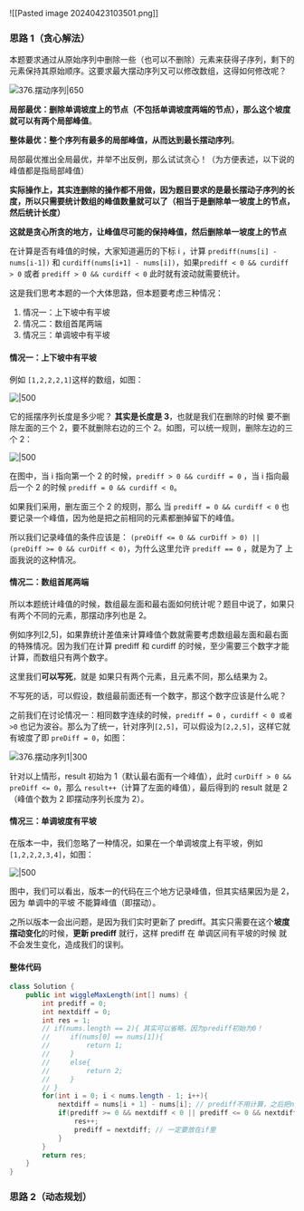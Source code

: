 ![[Pasted image 20240423103501.png]]

### 思路 1（贪心解法）

本题要求通过从原始序列中删除一些（也可以不删除）元素来获得子序列，剩下的元素保持其原始顺序。这要求最大摆动序列又可以修改数组，这得如何修改呢？

![376.摆动序列|650](https://code-thinking-1253855093.file.myqcloud.com/pics/20201124174327597.png)

**局部最优：删除单调坡度上的节点（不包括单调坡度两端的节点），那么这个坡度就可以有两个局部峰值**。

**整体最优：整个序列有最多的局部峰值，从而达到最长摆动序列**。

局部最优推出全局最优，并举不出反例，那么试试贪心！（为方便表述，以下说的峰值都是指局部峰值）

**实际操作上，其实连删除的操作都不用做，因为题目要求的是最长摆动子序列的长度，所以只需要统计数组的峰值数量就可以了（相当于是删除单一坡度上的节点，然后统计长度）**

**这就是贪心所贪的地方，让峰值尽可能的保持峰值，然后删除单一坡度上的节点**

在计算是否有峰值的时候，大家知道遍历的下标 i ，计算 `prediff(nums[i] - nums[i-1])` 和 `curdiff(nums[i+1] - nums[i])`，如果`prediff < 0 && curdiff > 0` 或者 `prediff > 0 && curdiff < 0` 此时就有波动就需要统计。

这是我们思考本题的一个大体思路，但本题要考虑三种情况：

1. 情况一：上下坡中有平坡
2. 情况二：数组首尾两端
3. 情况三：单调坡中有平坡

#### 情况一：上下坡中有平坡

例如 `[1,2,2,2,1]`这样的数组，如图：

![|500](https://code-thinking-1253855093.file.myqcloud.com/pics/20230106170449.png)

它的摇摆序列长度是多少呢？ **其实是长度是 3**，也就是我们在删除的时候 要不删除左面的三个 2，要不就删除右边的三个 2。如图，可以统一规则，删除左边的三个 2：

![|500](https://code-thinking-1253855093.file.myqcloud.com/pics/20230106172613.png)

在图中，当 i 指向第一个 2 的时候，`prediff > 0 && curdiff = 0` ，当 i 指向最后一个 2 的时候 `prediff = 0 && curdiff < 0`。

如果我们采用，删左面三个 2 的规则，那么 当 `prediff = 0 && curdiff < 0` 也要记录一个峰值，因为他是把之前相同的元素都删掉留下的峰值。

所以我们记录峰值的条件应该是： `(preDiff <= 0 && curDiff > 0) || (preDiff >= 0 && curDiff < 0)`，为什么这里允许 `prediff == 0` ，就是为了 上面我说的这种情况。

#### 情况二：数组首尾两端

所以本题统计峰值的时候，数组最左面和最右面如何统计呢？题目中说了，如果只有两个不同的元素，那摆动序列也是 2。

例如序列[2,5]，如果靠统计差值来计算峰值个数就需要考虑数组最左面和最右面的特殊情况。因为我们在计算 prediff 和 curdiff 的时候，至少需要三个数字才能计算，而数组只有两个数字。

这里我们**可以写死**，就是 如果只有两个元素，且元素不同，那么结果为 2。

不写死的话，可以假设，数组最前面还有一个数字，那这个数字应该是什么呢？

之前我们在讨论情况一：相同数字连续的时候，`prediff = 0` ，`curdiff < 0 或者 >0` 也记为波谷。那么为了统一，针对序列`[2,5]`，可以假设为`[2,2,5]`，这样它就有坡度了即 `preDiff = 0`，如图：

![376.摆动序列1|300](https://code-thinking-1253855093.file.myqcloud.com/pics/20201124174357612.png)

针对以上情形，result 初始为 1（默认最右面有一个峰值），此时 `curDiff > 0 && preDiff <= 0`，那么 `result++`（计算了左面的峰值），最后得到的 result 就是 2（峰值个数为 2 即摆动序列长度为 2）。

#### 情况三：单调坡度有平坡

在版本一中，我们忽略了一种情况，如果在一个单调坡度上有平坡，例如`[1,2,2,2,3,4]`，如图：

![|500](https://code-thinking-1253855093.file.myqcloud.com/pics/20230108171505.png)

图中，我们可以看出，版本一的代码在三个地方记录峰值，但其实结果因为是 2，因为 单调中的平坡 不能算峰值（即摆动）。

之所以版本一会出问题，是因为我们实时更新了 prediff。其实只需要在这个**坡度摆动变化**的时候，**更新 prediff** 就行，这样 prediff 在 单调区间有平坡的时候 就不会发生变化，造成我们的误判。

#### 整体代码

```java
class Solution {
    public int wiggleMaxLength(int[] nums) {
        int prediff = 0;
        int nextdiff = 0;
        int res = 1;
        // if(nums.length == 2){ 其实可以省略，因为prediff初始为0！
        //     if(nums[0] == nums[1]){
        //         return 1;
        //     }
        //     else{
        //         return 2;
        //     }
        // }
        for(int i = 0; i < nums.length - 1; i++){
            nextdiff = nums[i + 1] - nums[i]; // prediff不用计算，之后把nextdiff给它就行
            if(prediff >= 0 && nextdiff < 0 || prediff <= 0 && nextdiff > 0){
                res++;
                prediff = nextdiff; // 一定要放在if里
            }
        }
        return res;
    }
}
```

### 思路 2（动态规划）

